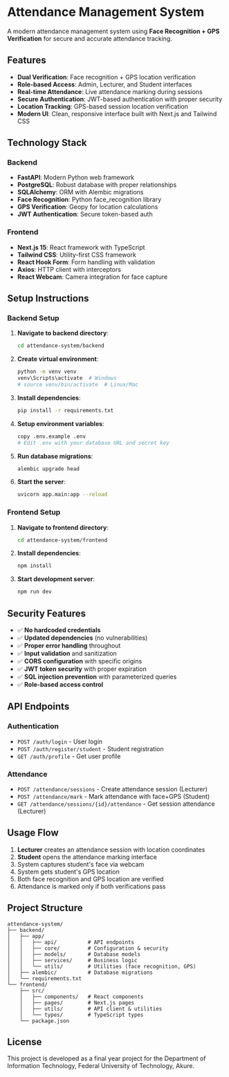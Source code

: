 # Attendance Management System

A modern attendance management system using **Face Recognition + GPS Verification** for secure and accurate attendance tracking.

## Features

- **Dual Verification**: Face recognition + GPS location verification
- **Role-based Access**: Admin, Lecturer, and Student interfaces
- **Real-time Attendance**: Live attendance marking during sessions
- **Secure Authentication**: JWT-based authentication with proper security
- **Location Tracking**: GPS-based session location verification
- **Modern UI**: Clean, responsive interface built with Next.js and Tailwind CSS

## Technology Stack

### Backend
- **FastAPI**: Modern Python web framework
- **PostgreSQL**: Robust database with proper relationships
- **SQLAlchemy**: ORM with Alembic migrations
- **Face Recognition**: Python face_recognition library
- **GPS Verification**: Geopy for location calculations
- **JWT Authentication**: Secure token-based auth

### Frontend
- **Next.js 15**: React framework with TypeScript
- **Tailwind CSS**: Utility-first CSS framework
- **React Hook Form**: Form handling with validation
- **Axios**: HTTP client with interceptors
- **React Webcam**: Camera integration for face capture

## Setup Instructions

### Backend Setup

1. **Navigate to backend directory**:
   ```bash
   cd attendance-system/backend
   ```

2. **Create virtual environment**:
   ```bash
   python -m venv venv
   venv\Scripts\activate  # Windows
   # source venv/bin/activate  # Linux/Mac
   ```

3. **Install dependencies**:
   ```bash
   pip install -r requirements.txt
   ```

4. **Setup environment variables**:
   ```bash
   copy .env.example .env
   # Edit .env with your database URL and secret key
   ```

5. **Run database migrations**:
   ```bash
   alembic upgrade head
   ```

6. **Start the server**:
   ```bash
   uvicorn app.main:app --reload
   ```

### Frontend Setup

1. **Navigate to frontend directory**:
   ```bash
   cd attendance-system/frontend
   ```

2. **Install dependencies**:
   ```bash
   npm install
   ```

3. **Start development server**:
   ```bash
   npm run dev
   ```

## Security Features

- ✅ **No hardcoded credentials**
- ✅ **Updated dependencies** (no vulnerabilities)
- ✅ **Proper error handling** throughout
- ✅ **Input validation** and sanitization
- ✅ **CORS configuration** with specific origins
- ✅ **JWT token security** with proper expiration
- ✅ **SQL injection prevention** with parameterized queries
- ✅ **Role-based access control**

## API Endpoints

### Authentication
- `POST /auth/login` - User login
- `POST /auth/register/student` - Student registration
- `GET /auth/profile` - Get user profile

### Attendance
- `POST /attendance/sessions` - Create attendance session (Lecturer)
- `POST /attendance/mark` - Mark attendance with face+GPS (Student)
- `GET /attendance/sessions/{id}/attendance` - Get session attendance (Lecturer)

## Usage Flow

1. **Lecturer** creates an attendance session with location coordinates
2. **Student** opens the attendance marking interface
3. System captures student's face via webcam
4. System gets student's GPS location
5. Both face recognition and GPS location are verified
6. Attendance is marked only if both verifications pass

## Project Structure

```
attendance-system/
├── backend/
│   ├── app/
│   │   ├── api/          # API endpoints
│   │   ├── core/         # Configuration & security
│   │   ├── models/       # Database models
│   │   ├── services/     # Business logic
│   │   └── utils/        # Utilities (face recognition, GPS)
│   ├── alembic/          # Database migrations
│   └── requirements.txt
└── frontend/
    ├── src/
    │   ├── components/   # React components
    │   ├── pages/        # Next.js pages
    │   ├── utils/        # API client & utilities
    │   └── types/        # TypeScript types
    └── package.json
```

## License

This project is developed as a final year project for the Department of Information Technology, Federal University of Technology, Akure.
